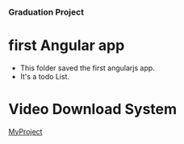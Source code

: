 ### Graduation Project

# first Angular app
- This folder saved the first angularjs app.
- It's a todo List.

# Video Download System
[MyProject](https://github.com/zJoyceLee/VideoDownloadSystem)
